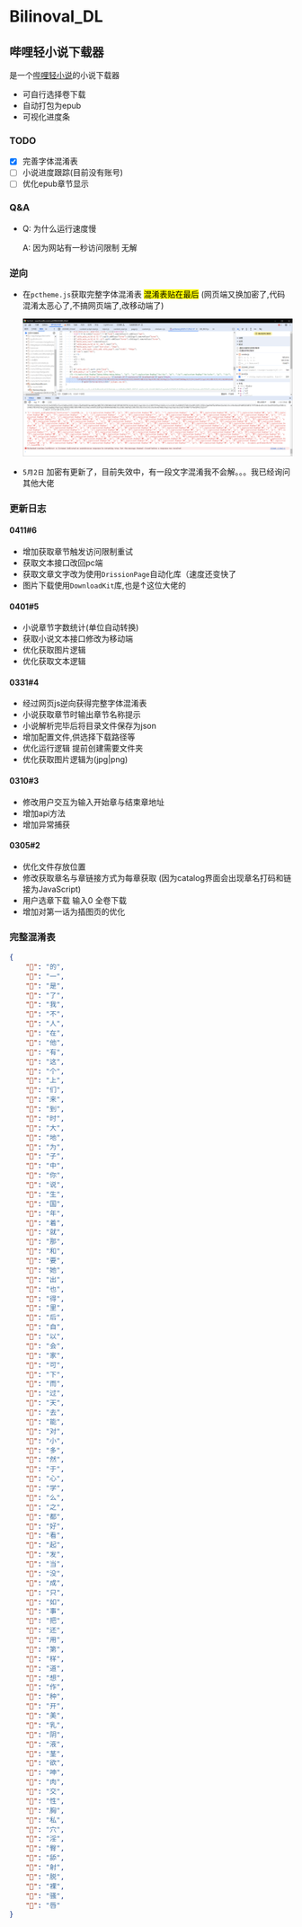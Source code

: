 # Bilinoval_DL

## 哔哩轻小说下载器

是一个[哔哩轻小说](https://www.linovelib.com/)的小说下载器

- 可自行选择卷下载
- 自动打包为epub
- 可视化进度条

### TODO

- [x] 完善字体混淆表
- [ ] 小说进度跟踪(目前没有账号)
- [ ] 优化epub章节显示

### Q&A

- Q: 为什么运行速度慢
  
  A: 因为网站有一秒访问限制 无解

### 逆向

- 在`pctheme.js`获取完整字体混淆表 <mark>混淆表贴在最后</mark> (网页端又换加密了,代码混淆太恶心了,不搞网页端了,改移动端了)
  
  ![ddeb9f7d0e006b2ce9d9de49cd57d10bed02e416.png](assets/573a7e52b29fbac5a45519331d05ad2f45d67bd6.png)

- `5月2日` 加密有更新了，目前失效中，有一段文字混淆我不会解。。。我已经询问其他大佬

### 更新日志

#### 0411#6

- 增加获取章节触发访问限制重试
- 获取文本接口改回pc端
- 获取文章文字改为使用`DrissionPage`自动化库（速度还变快了
- 图片下载使用`DownloadKit`库,也是↑这位大佬的

#### 0401#5

- 小说章节字数统计(单位自动转换)
- 获取小说文本接口修改为移动端
- 优化获取图片逻辑
- 优化获取文本逻辑

#### 0331#4

- 经过网页js逆向获得完整字体混淆表
- 小说获取章节时输出章节名称提示
- 小说解析完毕后将目录文件保存为json
- 增加配置文件,供选择下载路径等
- 优化运行逻辑 提前创建需要文件夹
- 优化获取图片逻辑为(jpg|png)

#### 0310#3

- 修改用户交互为输入开始章与结束章地址
- 增加api方法
- 增加异常捕获

#### 0305#2

- 优化文件存放位置
- 修改获取章名与章链接方式为每章获取 (因为catalog界面会出现章名打码和链接为JavaScript)
- 用户选章下载 输入0 全卷下载
- 增加对第一话为插图页的优化

### 完整混淆表

```json
{
    "": "的",
    "": "一",
    "": "是",
    "": "了",
    "": "我",
    "": "不",
    "": "人",
    "": "在",
    "": "他",
    "": "有",
    "": "这",
    "": "个",
    "": "上",
    "": "们",
    "": "来",
    "": "到",
    "": "时",
    "": "大",
    "": "地",
    "": "为",
    "": "子",
    "": "中",
    "": "你",
    "": "说",
    "": "生",
    "": "国",
    "": "年",
    "": "着",
    "": "就",
    "": "那",
    "": "和",
    "": "要",
    "": "她",
    "": "出",
    "": "也",
    "": "得",
    "": "里",
    "": "后",
    "": "自",
    "": "以",
    "": "会",
    "": "家",
    "": "可",
    "": "下",
    "": "而",
    "": "过",
    "": "天",
    "": "去",
    "": "能",
    "": "对",
    "": "小",
    "": "多",
    "": "然",
    "": "于",
    "": "心",
    "": "学",
    "": "么",
    "": "之",
    "": "都",
    "": "好",
    "": "看",
    "": "起",
    "": "发",
    "": "当",
    "": "没",
    "": "成",
    "": "只",
    "": "如",
    "": "事",
    "": "把",
    "": "还",
    "": "用",
    "": "第",
    "": "样",
    "": "道",
    "": "想",
    "": "作",
    "": "种",
    "": "开",
    "": "美",
    "": "乳",
    "": "阴",
    "": "液",
    "": "茎",
    "": "欲",
    "": "呻",
    "": "肉",
    "": "交",
    "": "性",
    "": "胸",
    "": "私",
    "": "穴",
    "": "淫",
    "": "臀",
    "": "舔",
    "": "射",
    "": "脱",
    "": "裸",
    "": "骚",
    "": "唇"
}
```
